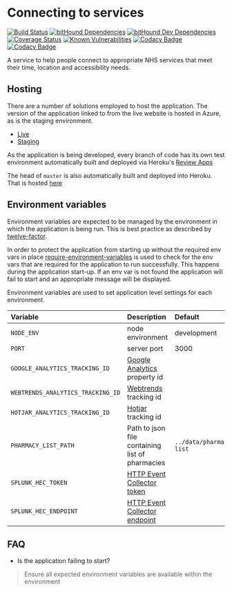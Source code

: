 # Connecting to services

[![Build Status](https://travis-ci.org/nhsuk/connecting-to-services.svg?branch=master)](https://travis-ci.org/nhsuk/connecting-to-services)
[![bitHound Dependencies](https://www.bithound.io/github/nhsuk/connecting-to-services/badges/dependencies.svg)](https://www.bithound.io/github/nhsuk/connecting-to-services/master/dependencies/npm)
[![bitHound Dev Dependencies](https://www.bithound.io/github/nhsuk/connecting-to-services/badges/devDependencies.svg)](https://www.bithound.io/github/nhsuk/connecting-to-services/master/dependencies/npm)
[![Coverage Status](https://coveralls.io/repos/github/nhsuk/connecting-to-services/badge.svg?branch=master)](https://coveralls.io/github/nhsuk/connecting-to-services?branch=master)
[![Known Vulnerabilities](https://snyk.io/test/github/nhsuk/connecting-to-services/badge.svg)](https://snyk.io/test/github/nhsuk/connecting-to-services)
[![Codacy Badge](https://api.codacy.com/project/badge/Grade/cb52b7957b9748ff8f0d4fbfd12e7de6)](https://www.codacy.com/app/nhsuk/connecting-to-services?utm_source=github.com&amp;utm_medium=referral&amp;utm_content=nhsuk/connecting-to-services&amp;utm_campaign=Badge_Grade)
[![Codacy Badge](https://api.codacy.com/project/badge/Coverage/cb52b7957b9748ff8f0d4fbfd12e7de6)](https://www.codacy.com/app/nhsuk/connecting-to-services?utm_source=github.com&amp;utm_medium=referral&amp;utm_content=nhsuk/connecting-to-services&amp;utm_campaign=Badge_Coverage)

A service to help people connect to appropriate NHS services that
meet their time, location and accessibility needs.

## Hosting

There are a number of solutions employed to host the application. The version of
the application linked to from the live website is hosted in Azure, as is the
staging environment.

* [Live](http://beta.nhs.uk/finders/)
* [Staging](http://connecting-to-services-staging.azurewebsites.net/)

As the application is being developed, every branch of code has its own test
environment automatically built and deployed via Heroku's
[Review Apps](https://devcenter.heroku.com/articles/github-integration-review-apps)

The head of `master` is also automatically built and deployed into Heroku.
That is hosted [here](https://connecting-to-services.herokuapp.com/)

## Environment variables

Environment variables are expected to be managed by the environment in which
the application is being run. This is best practice as described by
[twelve-factor](https://12factor.net/config).

In order to protect the application from starting up without the required
env vars in place [require-environment-variables](https://www.npmjs.com/package/require-environment-variables)
is used to check for the env vars that are required for the application to run
successfully.
This happens during the application start-up. If an env var is not found the
application will fail to start and an appropriate message will be displayed.

Environment variables are used to set application level settings for each
environment.

| Variable                         | Description                                                                            | Default                  | Required        |
|:---------------------------------|:---------------------------------------------------------------------------------------|:-------------------------|-----------------|
| `NODE_ENV`                       | node environment                                                                       | development              |                 |
| `PORT`                           | server port                                                                            | 3000                     |                 |
| `GOOGLE_ANALYTICS_TRACKING_ID`   | [Google Analytics](https://www.google.co.uk/analytics) property id                     |                          |                 |
| `WEBTRENDS_ANALYTICS_TRACKING_ID`| [Webtrends](https://www.webtrends.com/) tracking id                                    |                          |                 |
| `HOTJAR_ANALYTICS_TRACKING_ID`   | [Hotjar](https://www.hotjar.com/) tracking id                                          |                          |                 |
| `PHARMACY_LIST_PATH`             | Path to json file containing list of pharmacies                                        | `../data/pharmacy-list`  |                 |
| `SPLUNK_HEC_TOKEN`               | [HTTP Event Collector token](http://dev.splunk.com/view/event-collector/SP-CAAAE7C)    |                          | In `production` |
| `SPLUNK_HEC_ENDPOINT`            | [HTTP Event Collector endpoint](http://dev.splunk.com/view/event-collector/SP-CAAAE7H) |                          | In `production` |

## FAQ

* Is the application failing to start?
> Ensure all expected environment variables are available within the environment
